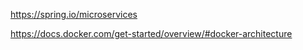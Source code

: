 

https://spring.io/microservices

https://docs.docker.com/get-started/overview/#docker-architecture
